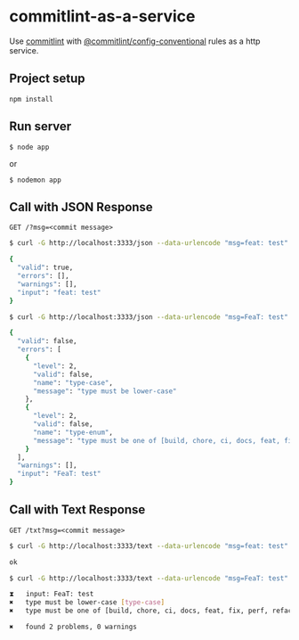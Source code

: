 # commitlint-as-a-service

Use [commitlint](https://github.com/conventional-changelog/commitlint) with [@commitlint/config-conventional](https://www.npmjs.com/package/@commitlint/config-conventional) rules as a http service.



## Project setup

`npm install`

## Run server

`$ node app`

or

`$ nodemon app`

## Call with JSON Response

`GET /?msg=<commit message>`

```bash
$ curl -G http://localhost:3333/json --data-urlencode "msg=feat: test" | jq

{
  "valid": true,
  "errors": [],
  "warnings": [],
  "input": "feat: test"
}
```

```bash
$ curl -G http://localhost:3333/json --data-urlencode "msg=FeaT: test" | jq

{
  "valid": false,
  "errors": [
    {
      "level": 2,
      "valid": false,
      "name": "type-case",
      "message": "type must be lower-case"
    },
    {
      "level": 2,
      "valid": false,
      "name": "type-enum",
      "message": "type must be one of [build, chore, ci, docs, feat, fix, perf, refactor, revert, style, test]"
    }
  ],
  "warnings": [],
  "input": "FeaT: test"
}
```

## Call with Text Response

`GET /txt?msg=<commit message>`

```bash
$ curl -G http://localhost:3333/text --data-urlencode "msg=feat: test"

ok

```

```bash
$ curl -G http://localhost:3333/text --data-urlencode "msg=FeaT: test"

⧗   input: FeaT: test
✖   type must be lower-case [type-case]
✖   type must be one of [build, chore, ci, docs, feat, fix, perf, refactor, revert, style, test] [type-enum]

✖   found 2 problems, 0 warnings

```
